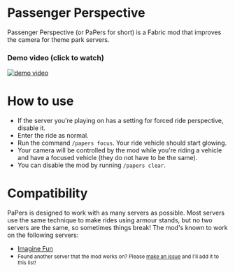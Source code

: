 # Passenger Perspective

Passenger Perspective (or PaPers for short) is a Fabric mod that improves the camera for theme park servers.

### Demo video (click to watch)
[![demo video](https://img.youtube.com/vi/TC_92oMWGjE/0.jpg)](https://youtu.be/TC_92oMWGjE)

# How to use

- If the server you're playing on has a setting for forced ride perspective, disable it.
- Enter the ride as normal.
- Run the command `/papers focus`. Your ride vehicle should start glowing.
- Your camera will be controlled by the mod while you're riding a vehicle and have a focused vehicle (they do not have 
to be the same).
- You can disable the mod by running `/papers clear`.

# Compatibility
PaPers is designed to work with as many servers as possible. Most servers use the same technique to make rides using 
armour stands, but no two servers are the same, so sometimes things break!
The mod's known to work on the following servers:
- [Imagine Fun](https://imaginefun.net)
- <small>Found another server that the mod works on? Please [make an issue](https://github.com/lucyydotp/passenger-perspective/issues/new) and I'll add it to this list!</small>
